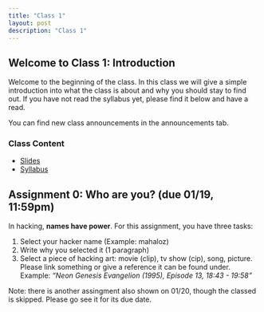 ```yaml
---
title: "Class 1"
layout: post
description: "Class 1"
---
```


## Welcome to Class 1: Introduction

Welcome to the beginning of the class.
In this class we will give a simple introduction into what the class is about and why you should stay to find out.
If you have not read the syllabus yet, please find it below and have a read. 

You can find new class announcements in the announcements tab. 

### Class Content
- [Slides](https://tinyurl.com/cse194-hh)
- [Syllabus](https://docs.google.com/document/d/17zF3548OFXRd3cKCEzQ5z-zWV8j_TwNrXrYQTfFE-yY/edit?usp=sharing)

## Assignment 0: Who are you? (due 01/19, 11:59pm)
In hacking, **names have power**. For this assignment, you have three tasks:
1. Select your hacker name (Example: mahaloz)
2. Write why you selected it (1 paragraph)
3. Select a piece of hacking art: movie (clip), tv show (cip), song, picture. Please link something or give a reference it can be found under. Example: _“Neon Genesis Evangelion (1995), Episode 13, 18:43 - 19:58”_ 

Note: there is another assingment also shown on 01/20, though the classed is skipped. Please go see it for its due date. 
